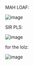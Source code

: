 MAH LOAF:

![image](https://github.com/user-attachments/assets/3e5c8ae9-ce72-4022-a929-aff89c1b3d4b)

SIR PLS:

![image](https://user-images.githubusercontent.com/1047696/148427307-a2e08155-406b-494c-b448-97dc7847f8da.png)

for the lolz:

![image](https://user-images.githubusercontent.com/1047696/226983602-e10c2e34-ee50-422e-815b-8494ea257ffa.png)
